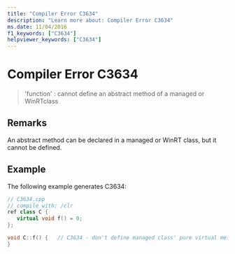 ```yaml
---
title: "Compiler Error C3634"
description: "Learn more about: Compiler Error C3634"
ms.date: 11/04/2016
f1_keywords: ["C3634"]
helpviewer_keywords: ["C3634"]
---
```

# Compiler Error C3634

> 'function' : cannot define an abstract method of a managed or WinRTclass

## Remarks

An abstract method can be declared in a managed or WinRT class, but it cannot be defined.

## Example

The following example generates C3634:

```cpp
// C3634.cpp
// compile with: /clr
ref class C {
   virtual void f() = 0;
};

void C::f() {   // C3634 - don't define managed class' pure virtual method
}
```
